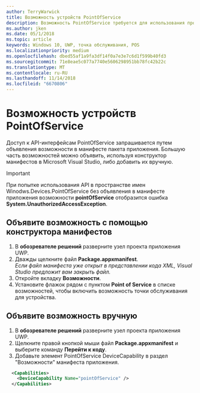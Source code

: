 ```yaml
---
author: TerryWarwick
title: Возможность устройств PointOfService
description: Возможность PointOfService требуется для использования пространства имен Windows.Devices.PointOfService.
ms.author: jken
ms.date: 05/1/2018
ms.topic: article
keywords: Windows 10, UWP, точка обслуживания, POS
ms.localizationpriority: medium
ms.openlocfilehash: dbed55af1a9fa3df14f0a7e3e7c6d1f599b40fd3
ms.sourcegitcommit: 71e8eae5c077a7740e5606298951bb78fc42b22c
ms.translationtype: MT
ms.contentlocale: ru-RU
ms.lasthandoff: 11/14/2018
ms.locfileid: "6670806"
---
```

# <a name="pointofservice-device-capability"></a>Возможность устройств PointOfService
Доступ к API-интерфейсам PointOfService запрашивается путем объявления возможности в манифесте пакета приложения. Большую часть возможностей можно объявить, используя конструктор манифестов в Microsoft Visual Studio, либо добавить их вручную.  

> [!Important]
> При попытке использования API в пространстве имен Winodws.Devices.PointOfService без объявления в манифесте приложения возможности **pointOfService** отобразится ошибка **System.UnauthorizedAccessException**. 

## <a name="declare-capability-using-manifest-designer"></a>Объявите возможность с помощью конструктора манифестов

1. В **обозревателе решений** разверните узел проекта приложения UWP.
2. Дважды щелкните файл **Package.appxmanifest**.  
*Если файл манифеста уже открыт в представлении кода XML, Visual Studio предложит вам закрыть файл.*
3. Откройте вкладку **Возможности**.
4. Установите флажок рядом с пунктом **Point of Service** в списке возможностей, чтобы включить возможность точки обслуживания для устройства.


## <a name="declare-capability-manually"></a>Объявите возможность вручную

1. В **обозревателе решений** разверните узел проекта приложения UWP.
2. Щелкните правой кнопкой мыши файл **Package.appxmanifest** и выберите команду **Перейти к коду**.
3. Добавьте элемент PointOfService DeviceCapability в раздел "Возможности" манифеста приложения.  

```xml
  <Capabilities>
    <DeviceCapability Name="pointOfService" />
  </Capabilities>
   ```
